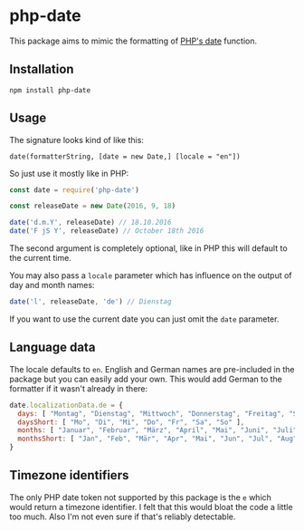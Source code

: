 # php-date

This package aims to mimic the formatting of [PHP's date](http://php.net/manual/en/function.date.php) function.

## Installation

`npm install php-date`

## Usage

The signature looks kind of like this:

`date(formatterString, [date = new Date,] [locale = "en"])`

So just use it mostly like in PHP:

```javascript
const date = require('php-date')

const releaseDate = new Date(2016, 9, 18)

date('d.m.Y', releaseDate) // 18.10.2016
date('F jS Y', releaseDate) // October 18th 2016
```

The second argument is completely optional, like in PHP this will default to the current time.

You may also pass a `locale` parameter which has influence on the output of day and month names:

```javascript
date('l', releaseDate, 'de') // Dienstag
```

If you want to use the current date you can just omit the `date` parameter.

## Language data

The locale defaults to `en`. English and German names are pre-included in the package but you can easily add your own. This would add German to the formatter if it wasn't already in there:

```javascript
date.localizationData.de = {
  days: [ "Montag", "Dienstag", "Mittwoch", "Donnerstag", "Freitag", "Samstag", "Sonntag" ],
  daysShort: [ "Mo", "Di", "Mi", "Do", "Fr", "Sa", "So" ],
  months: [ "Januar", "Februar", "März", "April", "Mai", "Juni", "Juli", "August", "September", "Oktober", "November", "Dezember" ],
  monthsShort: [ "Jan", "Feb", "Mär", "Apr", "Mai", "Jun", "Jul", "Aug", "Sep", "Okt", "Nov", "Dez" ]
}
```

## Timezone identifiers

The only PHP date token not supported by this package is the `e` which would return a timezone identifier. I felt that this would bloat the code a little too much. Also I'm not even sure if that's reliably detectable.
